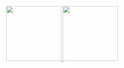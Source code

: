 <div>
  <a href="https://github.com/Daniel-O-Mendes">
  <img height="150em" src="https://github-readme-stats.vercel.app/api?username=Daniel-O-Mendes&show_icons=true&theme=dark">
  <img height="150em" src="https://github-readme-stats.vercel.app/api/top-langs/?username=Daniel-O-Mendes&layout=compact&theme=dark">
</div>
